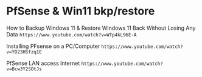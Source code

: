 # PfSense & Win11 bkp/restore

How to Backup Windows 11 & Restore Windows 11 Back Without Losing Any Data ```https://www.youtube.com/watch?v=WTp4kL96E-A```

Installing PFsense on a PC/Computer ```https://www.youtube.com/watch?v=YD23HSfzq1E```

PfSense LAN access Internet ```https://www.youtube.com/watch?v=Bcw3Y2SOtJs```

